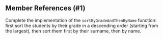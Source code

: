 ## Member References (#1)

Complete the implementation of the `sortByGradeAndThenByName` function: 
first sort the students by their grade in a descending order (starting from the
largest), then sort them first by their surname, then by name.